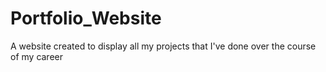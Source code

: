 # Portfolio_Website
A website created to display all my projects that I've done over the course of my career
